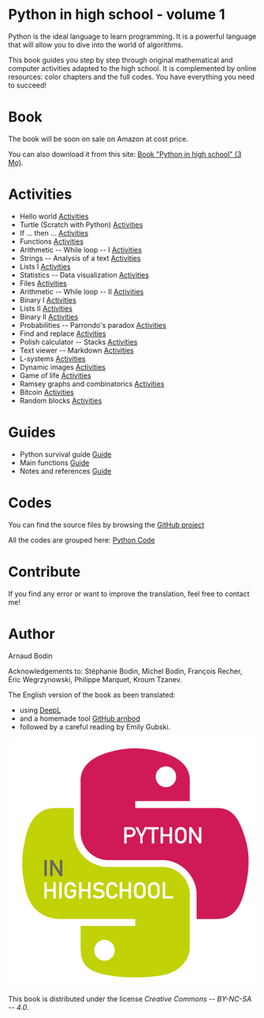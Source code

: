 
Python in high school - volume 1
================================

Python is the ideal language to learn programming.
It is a powerful language that will allow you to dive into the world of algorithms. 

This book guides you step by step through original mathematical and computer activities adapted to the high school. It is complemented by online resources: color chapters and the full codes. You have everything you need to succeed!


Book
====

The book will be soon on sale on Amazon at cost price. 

You can also download it from this site: 
[Book "Python in high school" (3 Mo)](book-python1.pdf).


Activities
==========

* Hello world [Activities](hello_world/hello_world.pdf)
* Turtle (Scratch with Python) [Activities](turtle/turtle.pdf)
* If ... then ... [Activities](ifthen/ifthen.pdf)
* Functions [Activities](functions/functions.pdf)
* Arithmetic -- While loop -- I [Activities](while/while-1.pdf)
* Strings -- Analysis of a text [Activities](strings/strings.pdf)
* Lists I [Activities](lists/lists-1.pdf)
* Statistics -- Data visualization [Activities](statistics/statistics.pdf)
* Files [Activities](files/files.pdf)
* Arithmetic -- While loop -- II [Activities](while/while-2.pdf)
* Binary I [Activities](binary/binary-1.pdf)
* Lists II [Activities](lists/lists-2.pdf)
* Binary II [Activities](binary/binary-2.pdf)
* Probabilities -- Parrondo's paradox [Activities](proba/proba.pdf)
* Find and replace [Activities](find/find.pdf)
* Polish calculator -- Stacks [Activities](stacks/stacks.pdf)
* Text viewer -- Markdown [Activities](markdown/text_markdown.pdf)
* L-systems [Activities](lsystems/lsystems.pdf)
* Dynamic images [Activities](images/images.pdf)
* Game of life [Activities](life/life.pdf)
* Ramsey graphs and combinatorics [Activities](ramsey/ramsey.pdf)
* Bitcoin [Activities](bitcoin/bitcoin.pdf)
* Random blocks [Activities](blocks/blocks.pdf)


Guides
======

* Python survival guide [Guide](guide/guide-python.pdf)
* Main functions [Guide](guide/guide-functions.pdf)
* Notes and references [Guide](guide/guide-biblio.pdf)


Codes
=====

You can find the source files by browsing the [GitHub project](https://github.com/exo7math/python1-en-exo7)

All the codes are grouped here: [Python Code](code/code.pdf)


Contribute
==========

If you find any error or want to improve the translation, feel free to contact me!


Author
======

Arnaud Bodin

Acknowledgements to: Stéphanie Bodin, Michel Bodin, François Recher, Éric Wegrzynowski, Philippe Marquet, Kroum Tzanev.

The English version of the book as been translated:

* using [DeepL](https://www.deepl.com/)
* and a homemade tool [GitHub arnbod](https://github.com/arnbod)
* followed by a careful reading by Emily Gubski.

![Logo Python Exo7](cover/python-logo-en.png "logo Python Exo7")

This book is distributed under the license *Creative Commons -- BY-NC-SA -- 4.0*.

